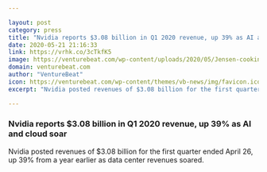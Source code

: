 ```yaml
---

layout: post
category: press
title: "Nvidia reports $3.08 billion in Q1 2020 revenue, up 39% as AI and cloud soar"
date: 2020-05-21 21:16:33
link: https://vrhk.co/3cTkfK5
image: https://venturebeat.com/wp-content/uploads/2020/05/Jensen-cooking.jpg?w=1200&strip=all
domain: venturebeat.com
author: "VentureBeat"
icon: https://venturebeat.com/wp-content/themes/vb-news/img/favicon.ico
excerpt: "Nvidia posted revenues of $3.08 billion for the first quarter ended April 26, up 39% from a year earlier as data center revenues soared."

---
```


### Nvidia reports $3.08 billion in Q1 2020 revenue, up 39% as AI and cloud soar

Nvidia posted revenues of $3.08 billion for the first quarter ended April 26, up 39% from a year earlier as data center revenues soared.
